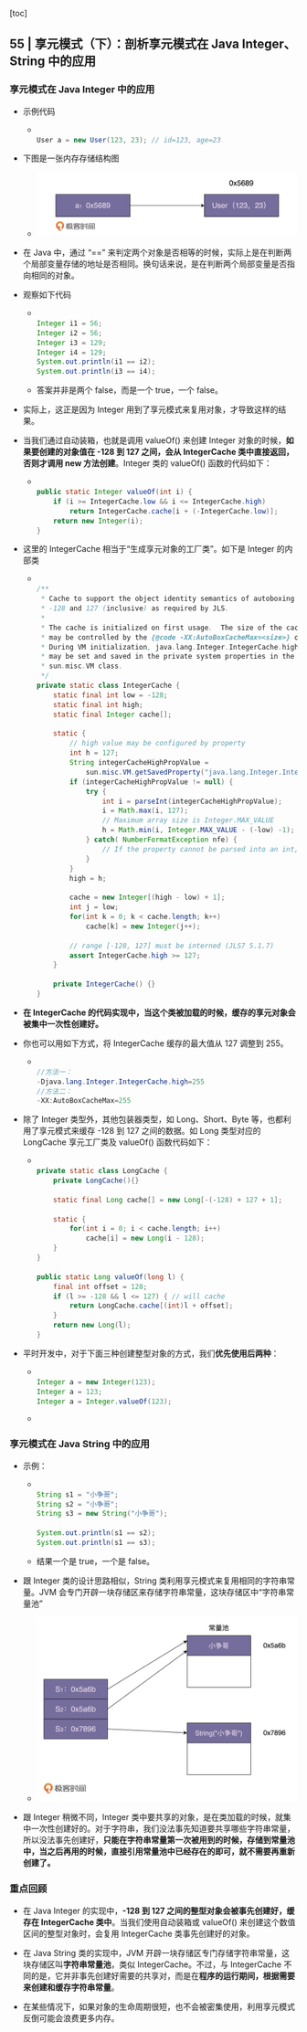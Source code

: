 [toc]

## 55 | 享元模式（下）：剖析享元模式在 Java Integer、String 中的应用

### 享元模式在 Java Integer 中的应用

-   示例代码

    -   ```java
        
        User a = new User(123, 23); // id=123, age=23
        ```

-   下图是一张内存存储结构图

    -   ![img](imgs/04f879d7d72b96965f4e06a21ff13bdc.jpg)

-   在 Java 中，通过 “==” 来判定两个对象是否相等的时候，实际上是在判断两个局部变量存储的地址是否相同。换句话来说，是在判断两个局部变量是否指向相同的对象。

-   观察如下代码

    -   ```java
        
        Integer i1 = 56;
        Integer i2 = 56;
        Integer i3 = 129;
        Integer i4 = 129;
        System.out.println(i1 == i2);
        System.out.println(i3 == i4);
        ```

    -   答案并非是两个 false，而是一个 true，一个 false。

-   实际上，这正是因为 Integer 用到了享元模式来复用对象，才导致这样的结果。

-   当我们通过自动装箱，也就是调用 valueOf() 来创建 Integer 对象的时候，**如果要创建的对象值在 -128 到 127 之间，会从 IntegerCache 类中直接返回，否则才调用 new 方法创建**。Integer 类的 valueOf() 函数的代码如下：

    -   ```java
        
        public static Integer valueOf(int i) {
            if (i >= IntegerCache.low && i <= IntegerCache.high)
                return IntegerCache.cache[i + (-IntegerCache.low)];
            return new Integer(i);
        }
        ```

-   这里的 IntegerCache 相当于“生成享元对象的工厂类”。如下是 Integer 的内部类

    -   ```java
        
        /**
         * Cache to support the object identity semantics of autoboxing for values between
         * -128 and 127 (inclusive) as required by JLS.
         *
         * The cache is initialized on first usage.  The size of the cache
         * may be controlled by the {@code -XX:AutoBoxCacheMax=<size>} option.
         * During VM initialization, java.lang.Integer.IntegerCache.high property
         * may be set and saved in the private system properties in the
         * sun.misc.VM class.
         */
        private static class IntegerCache {
            static final int low = -128;
            static final int high;
            static final Integer cache[];
        
            static {
                // high value may be configured by property
                int h = 127;
                String integerCacheHighPropValue =
                    sun.misc.VM.getSavedProperty("java.lang.Integer.IntegerCache.high");
                if (integerCacheHighPropValue != null) {
                    try {
                        int i = parseInt(integerCacheHighPropValue);
                        i = Math.max(i, 127);
                        // Maximum array size is Integer.MAX_VALUE
                        h = Math.min(i, Integer.MAX_VALUE - (-low) -1);
                    } catch( NumberFormatException nfe) {
                        // If the property cannot be parsed into an int, ignore it.
                    }
                }
                high = h;
        
                cache = new Integer[(high - low) + 1];
                int j = low;
                for(int k = 0; k < cache.length; k++)
                    cache[k] = new Integer(j++);
        
                // range [-128, 127] must be interned (JLS7 5.1.7)
                assert IntegerCache.high >= 127;
            }
        
            private IntegerCache() {}
        }
        ```

-   **在 IntegerCache 的代码实现中，当这个类被加载的时候，缓存的享元对象会被集中一次性创建好。**

-   你也可以用如下方式，将 IntegerCache 缓存的最大值从 127 调整到 255。

    -   ```java
        
        //方法一：
        -Djava.lang.Integer.IntegerCache.high=255
        //方法二：
        -XX:AutoBoxCacheMax=255
        ```

-   除了 Integer 类型外，其他包装器类型，如 Long、Short、Byte 等，也都利用了享元模式来缓存 -128 到 127 之间的数据。如 Long 类型对应的 LongCache 享元工厂类及 valueOf() 函数代码如下：

    -   ```java
        
        private static class LongCache {
            private LongCache(){}
        
            static final Long cache[] = new Long[-(-128) + 127 + 1];
        
            static {
                for(int i = 0; i < cache.length; i++)
                    cache[i] = new Long(i - 128);
            }
        }
        
        public static Long valueOf(long l) {
            final int offset = 128;
            if (l >= -128 && l <= 127) { // will cache
                return LongCache.cache[(int)l + offset];
            }
            return new Long(l);
        }
        ```

-   平时开发中，对于下面三种创建整型对象的方式，我们**优先使用后两种**：

    -   ```java
        
        Integer a = new Integer(123);
        Integer a = 123;
        Integer a = Integer.valueOf(123);
        ```

    -   

### 享元模式在 Java String 中的应用

-   示例：

    -   ```java
        
        String s1 = "小争哥";
        String s2 = "小争哥";
        String s3 = new String("小争哥");
        
        System.out.println(s1 == s2);
        System.out.println(s1 == s3);
        ```

    -   结果一个是 true，一个是 false。

-   跟 Integer 类的设计思路相似，String 类利用享元模式来复用相同的字符串常量。JVM 会专门开辟一块存储区来存储字符串常量，这块存储区中“字符串常量池”

    -   ![img](imgs/2dfc18575c22efccca191c566b24a22d.jpg)

-   跟 Integer 稍微不同，Integer 类中要共享的对象，是在类加载的时候，就集中一次性创建好的。对于字符串，我们没法事先知道要共享哪些字符串常量，所以没法事先创建好，**只能在字符串常量第一次被用到的时候，存储到常量池中，当之后再用的时候，直接引用常量池中已经存在的即可，就不需要再重新创建了。**

### 重点回顾

-   在 Java Integer 的实现中，**-128 到 127 之间的整型对象会被事先创建好，缓存在 IntegerCache 类中**。当我们使用自动装箱或 valueOf() 来创建这个数值区间的整型对象时，会复用 IntegerCache 类事先创建好的对象。
-   在 Java String 类的实现中，JVM 开辟一块存储区专门存储字符串常量，这块存储区叫**字符串常量池**，类似 IntegerCache。不过，与 IntegerCache 不同的是，它并非事先创建好需要的共享对，而是在**程序的运行期间，根据需要来创建和缓存字符串常量**。

-   在某些情况下，如果对象的生命周期很短，也不会被密集使用，利用享元模式反倒可能会浪费更多内存。
